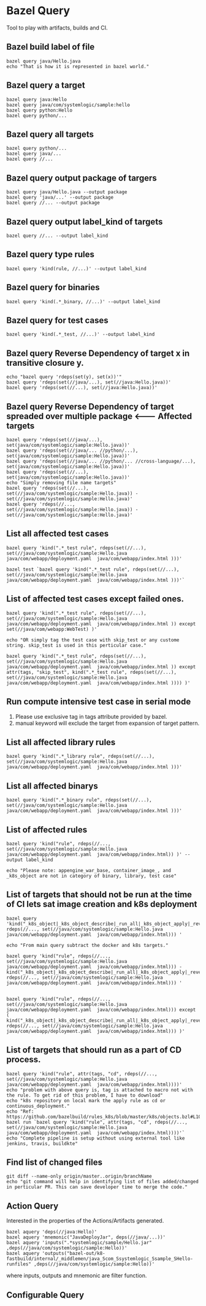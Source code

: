 # Bazel Query
Tool to play with artifacts, builds and CI.

## Bazel build label of file
```
bazel query java/Hello.java
echo "That is how it is represented in bazel world."
```

## Bazel query a target
```
bazel query java:Hello
bazel query java/com/systemlogic/sample:hello 
bazel query python:Hello
bazel query python/...
```
## Bazel query all targets
```
bazel query python/...
bazel query java/...
bazel query //...
```
## Bazel query output package of targers
```
bazel query java/Hello.java --output package
bazel query 'java/...' --output package
bazel query //... --output package
```
## Bazel query output label_kind of targets
```
bazel query //... --output label_kind
```
## Bazel query type rules
```
bazel query 'kind(rule, //...)' --output label_kind
```
## Bazel query for binaries
```
bazel query 'kind(.*_binary, //...)' --output label_kind
```
## Bazel query for test cases
```
bazel query 'kind(.*_test, //...)' --output label_kind
```
## Bazel query Reverse Dependency of target x in transitive closure y.
```
echo "bazel query 'rdeps(set(y), set(x))'"
bazel query 'rdeps(set(//java/...), set(//java:Hello.java))' 
bazel query 'rdeps(set(//...), set(//java:Hello.java))' 
```
## Bazel query Reverse Dependency of target spreaded over multiple package  <--- Affected targets
```
bazel query 'rdeps(set(//java/...), set(java/com/systemlogic/sample:Hello.java))'
bazel query 'rdeps(set(//java/... //python/...), set(java/com/systemlogic/sample:Hello.java))'
bazel query 'rdeps(set(//java/... //python/... //cross-language/...), set(java/com/systemlogic/sample:Hello.java))'
bazel query 'rdeps(set(//...), set(java/com/systemlogic/sample:Hello.java))'
echo "Simply removing file name targets"
bazel query 'rdeps(set(//...), set(//java/com/systemlogic/sample:Hello.java)) - set(//java/com/systemlogic/sample:Hello.java)'
bazel query 'rdeps(//..., set(//java/com/systemlogic/sample:Hello.java)) - set(//java/com/systemlogic/sample:Hello.java)'
```

## List all affected test cases
```
bazel query 'kind(".*_test rule", rdeps(set(//...), set(//java/com/systemlogic/sample:Hello.java java/com/webapp/deployment.yaml  java/com/webapp/index.html )))'

bazel test `bazel query 'kind(".*_test rule", rdeps(set(//...), set(//java/com/systemlogic/sample:Hello.java java/com/webapp/deployment.yaml  java/com/webapp/index.html )))'`
```
## List of affected test cases except failed ones.
```
bazel query 'kind(".*_test rule", rdeps(set(//...), set(//java/com/systemlogic/sample:Hello.java java/com/webapp/deployment.yaml  java/com/webapp/index.html )) except set(//java/com/webapp:WebTest) )'

echo "OR simply tag the test case with skip_test or any custome string. skip_test is used in this perticular case."

bazel query 'kind(".*_test rule", rdeps(set(//...), set(//java/com/systemlogic/sample:Hello.java java/com/webapp/deployment.yaml  java/com/webapp/index.html )) except attr(tags, "skip_test", kind(".*_test rule", rdeps(set(//...), set(//java/com/systemlogic/sample:Hello.java java/com/webapp/deployment.yaml  java/com/webapp/index.html )))) )'

```
## Run compute intensive test case in serial mode
1. Please use exclusive tag in tags attribute provided by bazel.
1. manual keyword will exclude the target from expansion of target pattern.

## List all affected library rules
```
bazel query 'kind(".*_library rule", rdeps(set(//...), set(//java/com/systemlogic/sample:Hello.java java/com/webapp/deployment.yaml  java/com/webapp/index.html )))'
```
## List all affected binarys
```
bazel query 'kind(".*_binary rule", rdeps(set(//...), set(//java/com/systemlogic/sample:Hello.java java/com/webapp/deployment.yaml  java/com/webapp/index.html )))'
```

## List of affected rules
```
bazel query 'kind("rule", rdeps(//..., set(//java/com/systemlogic/sample:Hello.java java/com/webapp/deployment.yaml  java/com/webapp/index.html)) )' --output label_kind

echo "Please note: appengine_war_base, container_image_, and _k8s_object are not in category of binary, library, test case"
```
## List of targets that should not be run at the time of CI lets sat image creation and k8s deployment

```
bazel query 'kind("_k8s_object|_k8s_object_describe|_run_all|_k8s_object_apply|_reversed", rdeps(//..., set(//java/com/systemlogic/sample:Hello.java java/com/webapp/deployment.yaml  java/com/webapp/index.html))) '

echo "From main query subtract the docker and k8s targets."

bazel query 'kind("rule", rdeps(//..., set(//java/com/systemlogic/sample:Hello.java java/com/webapp/deployment.yaml  java/com/webapp/index.html))) - kind("_k8s_object|_k8s_object_describe|_run_all|_k8s_object_apply|_reversed", rdeps(//..., set(//java/com/systemlogic/sample:Hello.java java/com/webapp/deployment.yaml  java/com/webapp/index.html))) '


bazel query 'kind("rule", rdeps(//..., set(//java/com/systemlogic/sample:Hello.java java/com/webapp/deployment.yaml  java/com/webapp/index.html))) except ( kind("_k8s_object|_k8s_object_describe|_run_all|_k8s_object_apply|_reversed", rdeps(//..., set(//java/com/systemlogic/sample:Hello.java java/com/webapp/deployment.yaml  java/com/webapp/index.html))) )'

```

## List of targets that should run as a part of CD process. 
```
bazel query 'kind("rule", attr(tags, "cd", rdeps(//..., set(//java/com/systemlogic/sample:Hello.java java/com/webapp/deployment.yaml  java/com/webapp/index.html))))'
echo "problem with above query is, tag is attached to macro not with the rule. To get rid of this problem, I have to download"
echo "k8s repository on local mark the apply rule as cd or continuous_deployment."
echo "Ref:  https://github.com/bazelbuild/rules_k8s/blob/master/k8s/objects.bzl#L102"
bazel run `bazel query 'kind("rule", attr(tags, "cd", rdeps(//..., set(//java/com/systemlogic/sample:Hello.java java/com/webapp/deployment.yaml  java/com/webapp/index.html))))'`
echo "Complete pipeline is setup without using external tool like jenkins, travis, buildkte"
```

## Find list of changed files
```
git diff --name-only origin/master..origin/branchName
echo "git command will help in identifying list of files added/changed in perticular PR. This can save developer time to merge the code."
```

## Action Query
Interested in the properties of the Actions/Artifacts generated.
```
bazel aquery 'deps(//java:Hello)'
bazel aquery 'mnemonic("JavaDeployJar", deps(//java/...))'
bazel aquery 'inputs(".*systemlogic/sample/Hello.jar" ,deps(//java/com/systemlogic/sample:Hello))'
bazel aquery 'outputs("bazel-out/k8-fastbuild/internal/_middlemen/java_Scom_Ssystemlogic_Ssample_SHello-runfiles" ,deps(//java/com/systemlogic/sample:Hello))'
```
where inputs, outputs and mnemonic are filter function.

## Configurable Query

